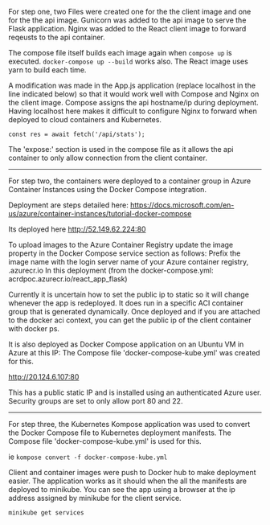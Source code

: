For step one, two Files were created one for the the client image and one for the the api image. Gunicorn was added to the api image to serve the Flask application.
Nginx was added to the React client image to forward reqeusts to the api container.

The compose file itself builds each image again when `compose up` is executed. `docker-compose up --build` works also. The React image uses yarn to build each time.

A modification was made in the App.js application (replace localhost in the line indicated below) so that it would work well with Compose and Nginx on the client image.
Compose assigns the api hostname/ip during deployment. Having localhost here makes it difficult to configure Nginx to forward when deployed to cloud containers and Kubernetes.

	const res = await fetch('/api/stats');

The 'expose:' section is used in the compose file as it allows the api container to only allow connection from the client container.

------------------------------------------------------------------------------------------------------------------------------------------------

For step two, the containers were deployed to a container group in Azure Container Instances using the Docker Compose integration. 

Deployment are steps detailed here:
https://docs.microsoft.com/en-us/azure/container-instances/tutorial-docker-compose

Its deployed here http://52.149.62.224:80

To upload images to the Azure Container Registry update the image property in the Docker Compose service section as follows: Prefix the image name with the login server name of your Azure container registry, <acrName>.azurecr.io
In this deployment (from the docker-compose.yml: acrdpoc.azurecr.io/react_app_flask)


Currently it is uncertain how to set the public ip to static so it will change whenever the app is redeployed.
It does run in a specific ACI container group that is generated dynamically. Once deployed and if you are attached to the docker aci context, you can get the 
public ip of the client container with docker ps. 


It is also deployed as Docker Compose application on an Ubuntu VM in Azure at this IP:
The Compose file 'docker-compose-kube.yml' was created for this.

http://20.124.6.107:80

This has a public static IP and is installed using an authenticated Azure user. Security groups are set to only allow port 80 and 22.


------------------------------------------------------------------------------------------------------------------------------------------------

For step three, the Kubernetes Kompose application was used to convert the Docker Compose file to Kubernetes deployment manifests.
The Compose file 'docker-compose-kube.yml' is used for this.

ie `kompose convert -f docker-compose-kube.yml` 

Client and container images were push to Docker hub to make deployment easier.
The application works as it should when the all the manifests are deployed to minikube.
You can see the app using a browser at the ip address assigned by minikube for the client service.

`minikube get services`


